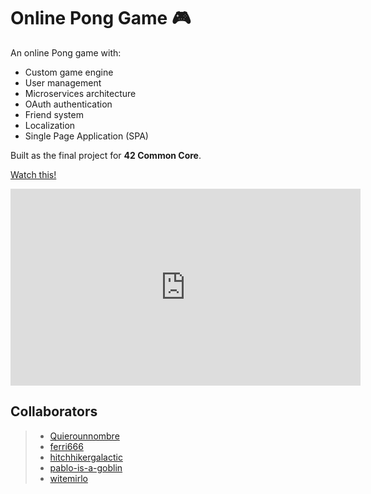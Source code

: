 # Online Pong Game 🎮

An online Pong game with:  
- Custom game engine  
- User management  
- Microservices architecture  
- OAuth authentication  
- Friend system  
- Localization  
- Single Page Application (SPA)  

Built as the final project for **42 Common Core**.

[Watch this!](https://youtu.be/89I3PFZp99o)

<iframe width="560" height="315" src="https://www.youtube.com/embed/89I3PFZp99o" 
frameborder="0" allow="accelerometer; autoplay; clipboard-write; encrypted-media; gyroscope; picture-in-picture" allowfullscreen>
</iframe>


## Collaborators

> - [Quierounnombre](https://github.com/Quierounnombre)
> - [ferri666](https://github.com/ferri666)
> - [hitchhikergalactic](https://github.com/hitchhikergalactic)
> - [pablo-is-a-goblin](https://github.com/pablo-is-a-goblin)
> - [witemirlo](https://github.com/witemirlo)